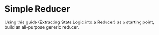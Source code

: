 # Simple Reducer
Using this guide ([Extracting State Logic into a Reducer](https://beta.reactjs.org/learn/extracting-state-logic-into-a-reducer)) as a starting point, build an all-purpose generic reducer.
